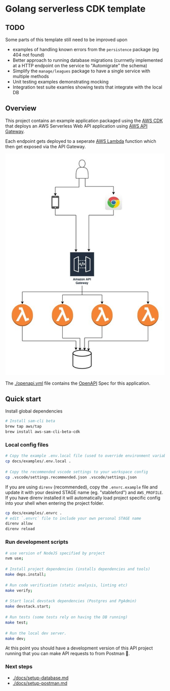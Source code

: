 # Golang serverless CDK template

## TODO

Some parts of this template still need to be improved upon

- examples of handling known errors from the `persistence` package (eg 404 not found)
- Better approach to running database migrations (currnetly implemented at a HTTP endpoint on the service to "Automigrate" the schema)
- Simplify the `manage/leagues` package to have a single service with multiple methods
- Unit testing examples demonstrating mocking
- Integration test suite examles showing tests that integrate with the local DB

## Overview

This project contains an example application packaged using the [AWS CDK](https://docs.aws.amazon.com/cdk/latest/guide/cli.html) that deploys an AWS Serverless Web API application using [AWS API Gateway](https://aws.amazon.com/api-gateway/).

Each endpoint gets deployed to a seperate [AWS Lambda](https://aws.amazon.com/lambda/) function which then get exposed via the API Gateway.

![Architecture diagram](./docs/architecture-diagram.png)

The [./openapi.yml](./openapi.yml) file contains the [OpenAPI](https://github.com/OAI/OpenAPI-Specification) Spec for this application.

## Quick start

Install global dependencies

```sh
# Install sam-cli beta
brew tap aws/tap
brew install aws-sam-cli-beta-cdk
```

### Local config files

```sh
# Copy the example .env.local file (used to override environment variables for local development)
cp docs/examples/.env.local .

# Copy the recommended vscode settings to your workspace config
cp .vscode/settings.recommended.json .vscode/settings.json
```

If you are using `direnv` (recommended), copy the `.envrc.example` file and update it with your desired STAGE name (eg. "stableford") and `AWS_PROFILE`. If you have direnv installed it will automatically load project specific config into your shell when entering the project folder.

```sh
cp docs/examples/.envrc .
# edit `.envrc` file to include your own personal STAGE name
direnv allow
direnv reload
```

### Run development scripts

```sh
# use version of NodeJS specified by project
nvm use;

# Install project dependencies (installs dependencies and tools)
make deps.install;

# Run code verification (static analysis, linting etc)
make verify;

# Start local devstack dependencies (Postgres and PgAdmin)
make devstack.start;

# Run tests (some tests rely on having the DB running)
make test;

# Run the local dev server.
make dev;
```

At this point you should have a development version of this API project running that you can make API requests to from Postman 🎉.

### Next steps

- [./docs/setup-database.md](./docs/setup-database.md)
- [./docs/setup-postman.md](./docs/setup-postman.md)
